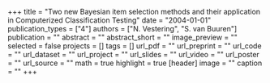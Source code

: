 +++
title = "Two new Bayesian item selection methods and their application in Computerized Classification Testing"
date = "2004-01-01"
publication_types = ["4"]
authors = ["N. Vestering", "S. van Buuren"]
publication = ""
abstract = ""
abstract_short = ""
image_preview = ""
selected = false
projects = []
tags = []
url_pdf = ""
url_preprint = ""
url_code = ""
url_dataset = ""
url_project = ""
url_slides = ""
url_video = ""
url_poster = ""
url_source = ""
math = true
highlight = true
[header]
image = ""
caption = ""
+++
